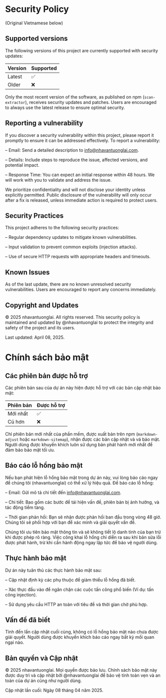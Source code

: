 # Security Policy

(Original Vietnamese below)
 
## Supported versions

The following versions of this project are currently supported with security updates:

| Version | Supported |
|---------|--------------------|
| Latest | :white_check_mark: |
| Older  | :x: |

Only the most recent version of the software, as published on npm (`scan-extractor`), receives security updates and patches. Users are encouraged to always use the latest release to ensure optimal security.

## Reporting a vulnerability

If you discover a security vulnerability within this project, please report it promptly to ensure it can be addressed effectively. To report a vulnerability:

– Email: Send a detailed description to info@nhavantuonglai.com.

– Details: Include steps to reproduce the issue, affected versions, and potential impact.

– Response Time: You can expect an initial response within 48 hours. We will work with you to validate and address the issue.

We prioritize confidentiality and will not disclose your identity unless explicitly permitted. Public disclosure of the vulnerability will only occur after a fix is released, unless immediate action is required to protect users.

## Security Practices

This project adheres to the following security practices:

– Regular dependency updates to mitigate known vulnerabilities.

– Input validation to prevent common exploits (injection attacks).

– Use of secure HTTP requests with appropriate headers and timeouts.

## Known Issues

As of the last update, there are no known unresolved security vulnerabilities. Users are encouraged to report any concerns immediately.

## Copyright and Updates

© 2025 nhavantuonglai. All rights reserved. This security policy is maintained and updated by @nhavantuonglai to protect the integrity and safety of the project and its users.

Last updated: April 08, 2025.

# Chính sách bảo mật

## Các phiên bản được hỗ trợ

Các phiên bản sau của dự án này hiện được hỗ trợ với các bản cập nhật bảo mật:

| Phiên bản | Được hỗ trợ |
|-----------|--------------------|
| Mới nhất| :white_check_mark: |
| Cũ hơn | :x: |

Chỉ phiên bản mới nhất của phần mềm, được xuất bản trên npm (`markdown-adjust` hoặc `markdown-sitemap`), nhận được các bản cập nhật và vá bảo mật. Người dùng được khuyến khích luôn sử dụng bản phát hành mới nhất để đảm bảo bảo mật tối ưu.

## Báo cáo lỗ hổng bảo mật

Nếu bạn phát hiện lỗ hổng bảo mật trong dự án này, vui lòng báo cáo ngay để chúng tôi (nhavantuonglai) có thể xử lý hiệu quả. Để báo cáo lỗ hổng:

– Email: Gửi mô tả chi tiết đến info@nhavantuonglai.com.

– Chi tiết: Bao gồm các bước để tái hiện vấn đề, phiên bản bị ảnh hưởng, và tác động tiềm tàng.

– Thời gian phản hồi: Bạn sẽ nhận được phản hồi ban đầu trong vòng 48 giờ. Chúng tôi sẽ phối hợp với bạn để xác minh và giải quyết vấn đề.

Chúng tôi ưu tiên bảo mật thông tin và sẽ không tiết lộ danh tính của bạn trừ khi được phép rõ ràng. Việc công khai lỗ hổng chỉ diễn ra sau khi bản sửa lỗi được phát hành, trừ khi cần hành động ngay lập tức để bảo vệ người dùng.

## Thực hành bảo mật

Dự án này tuân thủ các thực hành bảo mật sau:

– Cập nhật định kỳ các phụ thuộc để giảm thiểu lỗ hổng đã biết.

– Xác thực đầu vào để ngăn chặn các cuộc tấn công phổ biến (Ví dụ: tấn công injection).

– Sử dụng yêu cầu HTTP an toàn với tiêu đề và thời gian chờ phù hợp.

## Vấn đề đã biết

Tính đến lần cập nhật cuối cùng, không có lỗ hổng bảo mật nào chưa được giải quyết. Người dùng được khuyến khích báo cáo ngay bất kỳ mối quan ngại nào.

## Bản quyền và Cập nhật

© 2025 nhavantuonglai. Mọi quyền được bảo lưu. Chính sách bảo mật này được duy trì và cập nhật bởi @nhavantuonglai để bảo vệ tính toàn vẹn và an toàn của dự án cũng như người dùng.

Cập nhật lần cuối: Ngày 08 tháng 04 năm 2025.